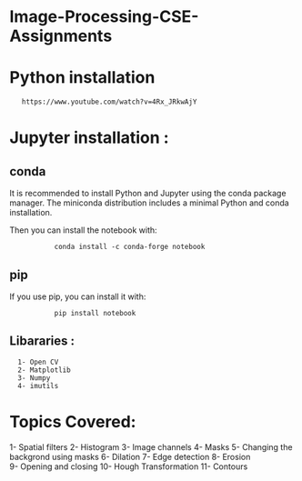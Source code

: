 # Image-Processing-CSE-Assignments
   
# Python installation
       https://www.youtube.com/watch?v=4Rx_JRkwAjY
      
# Jupyter installation :
   ## conda
   It is recommended to install Python and Jupyter using the conda package manager. The miniconda distribution includes a minimal Python and conda installation.

   Then you can install the notebook with:

               conda install -c conda-forge notebook
   ## pip
   If you use pip, you can install it with:

               pip install notebook
   
   
   ## Libararies :
      1- Open CV
      2- Matplotlib
      3- Numpy
      4- imutils
      
   
# Topics Covered:
  1- Spatial filters
  2- Histogram
  3- Image channels
  4- Masks
  5- Changing the backgrond using masks
  6- Dilation 
  7- Edge detection
  8- Erosion  
  9- Opening and closing
  10- Hough Transformation
  11- Contours
